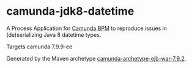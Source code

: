 # camunda-jdk8-datetime 
A Process Application for [Camunda BPM](http://docs.camunda.org) to reproduce issues in (de)serializing Java 8 datetime types.

Targets camunda 7.9.9-ee

Generated by the Maven archetype
[camunda-archetype-ejb-war-7.9.2](http://docs.camunda.org/latest/guides/user-guide/#process-applications-maven-project-templates-archetypes).

